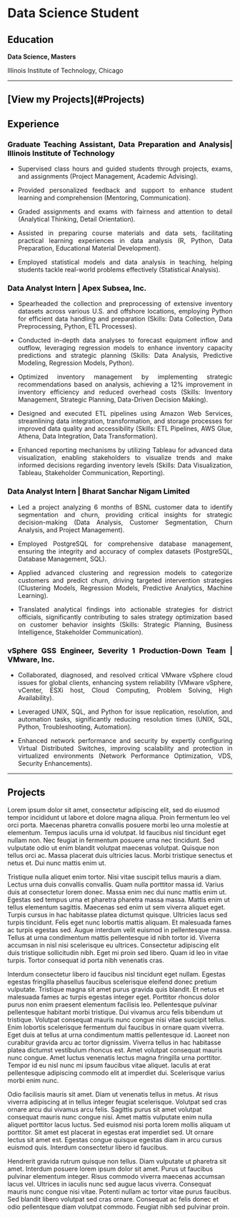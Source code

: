 # Data Science Student

<h2 id = "Projects" style="color:black;text-align:justify">Education</h2>
<b>Data Science, Masters</b>

Illinois Institute of Technology, Chicago


---------------------------------
<h2 id = "Projects" style="color:black;text-align:justify"> [View my Projects](#Projects) </h2>


<h2 id = "Projects" style="color:black;text-align:justify"> Experience </h2>
<h3 style="color:black;text-align:justify"> Graduate Teaching Assistant, Data Preparation and Analysis| Illinois Institute of Technology </h3>

- <p style="text-align:justify"> Supervised class hours and guided students through projects, exams, and assignments (Project Management, Academic Advising).</p>
- <p style="text-align:justify">Provided personalized feedback and support to enhance student learning and comprehension (Mentoring, Communication).</p>
- <p style="text-align:justify">Graded assignments and exams with fairness and attention to detail (Analytical Thinking, Detail Orientation).</p>
- <p style="text-align:justify">Assisted in preparing course materials and data sets, facilitating practical learning experiences in data analysis (R, Python, Data Preparation, Educational Material Development).</p>
- <p style="text-align:justify">Employed statistical models and data analysis in teaching, helping students tackle real-world problems effectively (Statistical Analysis).</p>


<h3 style="color:black;text-align:justify"> Data Analyst Intern | Apex Subsea, Inc. </h3>

- <p style="text-align:justify"> Spearheaded the collection and preprocessing of extensive inventory datasets across various U.S. and offshore locations, employing Python for efficient data handling and preparation (Skills: Data Collection, Data Preprocessing, Python, ETL Processes).</p>
- <p style="text-align:justify">Conducted in-depth data analyses to forecast equipment inflow and outflow, leveraging regression models to enhance inventory capacity predictions and strategic planning (Skills: Data Analysis, Predictive Modeling, Regression Models, Python).</p>
- <p style="text-align:justify">Optimized inventory management by implementing strategic recommendations based on analysis, achieving a 12% improvement in inventory efficiency and reduced overhead costs (Skills: Inventory Management, Strategic Planning, Data-Driven Decision Making).</p>
- <p style="text-align:justify">Designed and executed ETL pipelines using Amazon Web Services, streamlining data integration, transformation, and storage processes for improved data quality and accessibility (Skills: ETL Pipelines, AWS Glue, Athena, Data Integration, Data Transformation).</p>
- <p style="text-align:justify">Enhanced reporting mechanisms by utilizing Tableau for advanced data visualization, enabling stakeholders to visualize trends and make informed decisions regarding inventory levels (Skills: Data Visualization, Tableau, Stakeholder Communication, Reporting).</p>

<h3 style="color:black;text-align:justify"> Data Analyst Intern | Bharat Sanchar Nigam Limited </h3>     

- <p style="text-align:justify">Led a project analyzing 6 months of BSNL customer data to identify segmentation and churn, providing critical insights for strategic decision-making (Data Analysis, Customer Segmentation, Churn Analysis, and Project Management).</p>
- <p style="text-align:justify">Employed PostgreSQL for comprehensive database management, ensuring the integrity and accuracy of complex datasets (PostgreSQL, Database Management, SQL).</p>
- <p style="text-align:justify">Applied advanced clustering and regression models to categorize customers and predict churn, driving targeted intervention strategies (Clustering Models, Regression Models, Predictive Analytics, Machine Learning).</p>
- <p style="text-align:justify">Translated analytical findings into actionable strategies for district officials, significantly contributing to sales strategy optimization based on customer behavior insights (Skills: Strategic Planning, Business Intelligence, Stakeholder Communication).</p>

<h3 style="color:black;text-align:justify"> vSphere GSS Engineer, Severity 1 Production-Down Team | VMware, Inc. </h3>

- <p style="text-align:justify">Collaborated, diagnosed, and resolved critical VMware vSphere cloud issues for global clients, enhancing system reliability (VMware vSphere, vCenter, ESXi host, Cloud Computing, Problem Solving, High Availability).</p>
- <p style="text-align:justify">Leveraged UNIX, SQL, and Python for issue replication, resolution, and automation tasks, significantly reducing resolution times (UNIX, SQL, Python, Troubleshooting, Automation).</p>
- <p style="text-align:justify">Enhanced network performance and security by expertly configuring Virtual Distributed Switches, improving scalability and protection in virtualized environments (Network Performance Optimization, VDS, Security Enhancements).</p>



----------------------------------
<h2 id = "Projects" style="color:black;text-align:justify"> Projects </h2>

Lorem ipsum dolor sit amet, consectetur adipiscing elit, sed do eiusmod tempor incididunt ut labore et dolore magna aliqua. Proin fermentum leo vel orci porta. Maecenas pharetra convallis posuere morbi leo urna molestie at elementum. Tempus iaculis urna id volutpat. Id faucibus nisl tincidunt eget nullam non. Nec feugiat in fermentum posuere urna nec tincidunt. Sed vulputate odio ut enim blandit volutpat maecenas volutpat. Quisque non tellus orci ac. Massa placerat duis ultricies lacus. Morbi tristique senectus et netus et. Dui nunc mattis enim ut.

Tristique nulla aliquet enim tortor. Nisi vitae suscipit tellus mauris a diam. Lectus urna duis convallis convallis. Quam nulla porttitor massa id. Varius duis at consectetur lorem donec. Massa enim nec dui nunc mattis enim ut. Egestas sed tempus urna et pharetra pharetra massa massa. Mattis enim ut tellus elementum sagittis. Maecenas sed enim ut sem viverra aliquet eget. Turpis cursus in hac habitasse platea dictumst quisque. Ultricies lacus sed turpis tincidunt. Felis eget nunc lobortis mattis aliquam. Et malesuada fames ac turpis egestas sed. Augue interdum velit euismod in pellentesque massa. Tellus at urna condimentum mattis pellentesque id nibh tortor id. Viverra accumsan in nisl nisi scelerisque eu ultrices. Consectetur adipiscing elit duis tristique sollicitudin nibh. Eget mi proin sed libero. Quam id leo in vitae turpis. Tortor consequat id porta nibh venenatis cras.

Interdum consectetur libero id faucibus nisl tincidunt eget nullam. Egestas egestas fringilla phasellus faucibus scelerisque eleifend donec pretium vulputate. Tristique magna sit amet purus gravida quis blandit. Et netus et malesuada fames ac turpis egestas integer eget. Porttitor rhoncus dolor purus non enim praesent elementum facilisis leo. Pellentesque pulvinar pellentesque habitant morbi tristique. Dui vivamus arcu felis bibendum ut tristique. Volutpat consequat mauris nunc congue nisi vitae suscipit tellus. Enim lobortis scelerisque fermentum dui faucibus in ornare quam viverra. Eget duis at tellus at urna condimentum mattis pellentesque id. Laoreet non curabitur gravida arcu ac tortor dignissim. Viverra tellus in hac habitasse platea dictumst vestibulum rhoncus est. Amet volutpat consequat mauris nunc congue. Amet luctus venenatis lectus magna fringilla urna porttitor. Tempor id eu nisl nunc mi ipsum faucibus vitae aliquet. Iaculis at erat pellentesque adipiscing commodo elit at imperdiet dui. Scelerisque varius morbi enim nunc.

Odio facilisis mauris sit amet. Diam ut venenatis tellus in metus. At risus viverra adipiscing at in tellus integer feugiat scelerisque. Volutpat sed cras ornare arcu dui vivamus arcu felis. Sagittis purus sit amet volutpat consequat mauris nunc congue nisi. Amet mattis vulputate enim nulla aliquet porttitor lacus luctus. Sed euismod nisi porta lorem mollis aliquam ut porttitor. Sit amet est placerat in egestas erat imperdiet sed. Ut ornare lectus sit amet est. Egestas congue quisque egestas diam in arcu cursus euismod quis. Interdum consectetur libero id faucibus.

Hendrerit gravida rutrum quisque non tellus. Diam vulputate ut pharetra sit amet. Interdum posuere lorem ipsum dolor sit amet. Purus ut faucibus pulvinar elementum integer. Risus commodo viverra maecenas accumsan lacus vel. Ultrices in iaculis nunc sed augue lacus viverra. Consequat mauris nunc congue nisi vitae. Potenti nullam ac tortor vitae purus faucibus. Sed blandit libero volutpat sed cras ornare. Consequat ac felis donec et odio pellentesque diam volutpat commodo. Feugiat nibh sed pulvinar proin.




